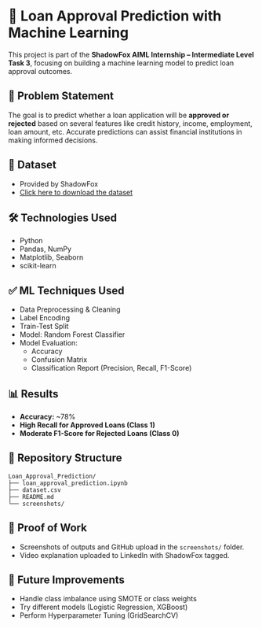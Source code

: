 # 🏦 Loan Approval Prediction with Machine Learning

This project is part of the **ShadowFox AIML Internship – Intermediate Level Task 3**, focusing on building a machine learning model to predict loan approval outcomes.

## 📌 Problem Statement

The goal is to predict whether a loan application will be **approved or rejected** based on several features like credit history, income, employment, loan amount, etc. Accurate predictions can assist financial institutions in making informed decisions.

## 📂 Dataset

- Provided by ShadowFox
- [Click here to download the dataset](https://drive.google.com/drive/folders/18nheKtzhesFv_M6DB081dcmvphQXs7st?usp=sharing)

## 🛠️ Technologies Used

- Python
- Pandas, NumPy
- Matplotlib, Seaborn
- scikit-learn

## ✅ ML Techniques Used

- Data Preprocessing & Cleaning
- Label Encoding
- Train-Test Split
- Model: Random Forest Classifier
- Model Evaluation:
  - Accuracy
  - Confusion Matrix
  - Classification Report (Precision, Recall, F1-Score)

## 📊 Results

- **Accuracy:** ~78%
- **High Recall for Approved Loans (Class 1)**
- **Moderate F1-Score for Rejected Loans (Class 0)**

## 📁 Repository Structure

```
Loan_Approval_Prediction/
├── loan_approval_prediction.ipynb
├── dataset.csv
├── README.md
└── screenshots/
```

## 📸 Proof of Work

- Screenshots of outputs and GitHub upload in the `screenshots/` folder.
- Video explanation uploaded to LinkedIn with ShadowFox tagged.

## 🚀 Future Improvements

- Handle class imbalance using SMOTE or class weights
- Try different models (Logistic Regression, XGBoost)
- Perform Hyperparameter Tuning (GridSearchCV)
